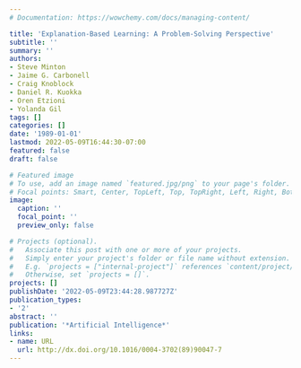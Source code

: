 ```yaml
---
# Documentation: https://wowchemy.com/docs/managing-content/

title: 'Explanation-Based Learning: A Problem-Solving Perspective'
subtitle: ''
summary: ''
authors:
- Steve Minton
- Jaime G. Carbonell
- Craig Knoblock
- Daniel R. Kuokka
- Oren Etzioni
- Yolanda Gil
tags: []
categories: []
date: '1989-01-01'
lastmod: 2022-05-09T16:44:30-07:00
featured: false
draft: false

# Featured image
# To use, add an image named `featured.jpg/png` to your page's folder.
# Focal points: Smart, Center, TopLeft, Top, TopRight, Left, Right, BottomLeft, Bottom, BottomRight.
image:
  caption: ''
  focal_point: ''
  preview_only: false

# Projects (optional).
#   Associate this post with one or more of your projects.
#   Simply enter your project's folder or file name without extension.
#   E.g. `projects = ["internal-project"]` references `content/project/deep-learning/index.md`.
#   Otherwise, set `projects = []`.
projects: []
publishDate: '2022-05-09T23:44:28.987727Z'
publication_types:
- '2'
abstract: ''
publication: '*Artificial Intelligence*'
links:
- name: URL
  url: http://dx.doi.org/10.1016/0004-3702(89)90047-7
---
```

